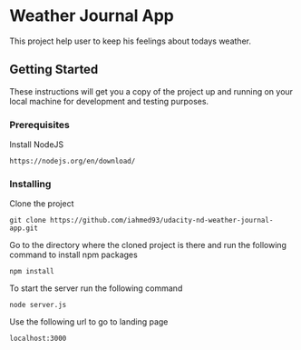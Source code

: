 # Weather Journal App

This project help user to keep his feelings about todays weather.

## Getting Started

These instructions will get you a copy of the project up and running on your local machine for development and testing purposes.

### Prerequisites

Install NodeJS

```
https://nodejs.org/en/download/
```

### Installing

Clone the project
```
git clone https://github.com/iahmed93/udacity-nd-weather-journal-app.git
```

Go to the directory where the cloned project is there and run the following command to install npm packages 
```
npm install 
```

To start the server run the following command
```
node server.js
```

Use the following url to go to landing page
```
localhost:3000
```

